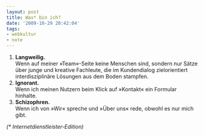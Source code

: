 ```yaml
---
layout: post
title: Was* bin ich?
date: '2009-10-29 20:42:04'
tags:
- webkultur
- note
---
```


1. **Langweilig.**  
Wenn auf meiner »Team«-Seite keine Menschen sind, sondern nur Sätze über junge und kreative Fachleute, die im Kundendialog zielorientiert interdisziplinäre Lösungen aus dem Boden stampfen.
2. **Ignorant.**  
Wenn ich meinen Nutzern beim Klick auf »Kontakt« ein Formular hinhalte.
3. **Schizophren.**  
Wenn ich von »Wir« spreche und »Über uns« rede, obwohl es nur mich gibt.

_(* Internetdienstleister-Edition)_


